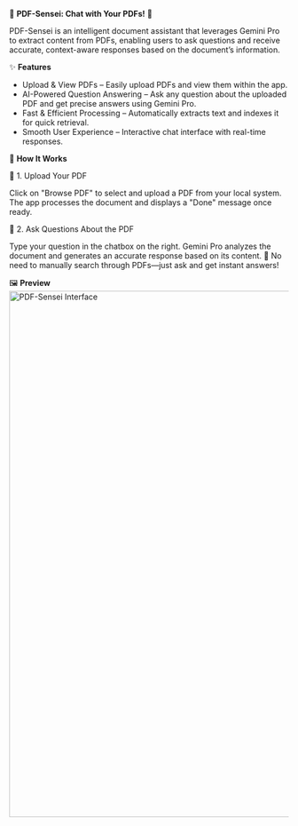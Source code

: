 📄 ****PDF-Sensei: Chat with Your PDFs!**** 🤖

PDF-Sensei is an intelligent document assistant that leverages Gemini Pro to extract content from PDFs, enabling users to ask questions and receive accurate, context-aware responses based on the document’s information.

✨ **Features**
- Upload & View PDFs – Easily upload PDFs and view them within the app.
- AI-Powered Question Answering – Ask any question about the uploaded PDF and get precise answers using Gemini Pro.
- Fast & Efficient Processing – Automatically extracts text and indexes it for quick retrieval.
- Smooth User Experience – Interactive chat interface with real-time responses.

🔹 **How It Works**

📌 1. Upload Your PDF

Click on "Browse PDF" to select and upload a PDF from your local system.
The app processes the document and displays a "Done" message once ready.

💬 2. Ask Questions About the PDF

Type your question in the chatbox on the right.
Gemini Pro analyzes the document and generates an accurate response based on its content.
🚀 No need to manually search through PDFs—just ask and get instant answers!

🖼️ **Preview**
<img width="948" alt="PDF-Sensei Interface" src="https://github.com/user-attachments/assets/822b6de4-47ab-4630-bfd2-9d19eaf7e2ed" />
